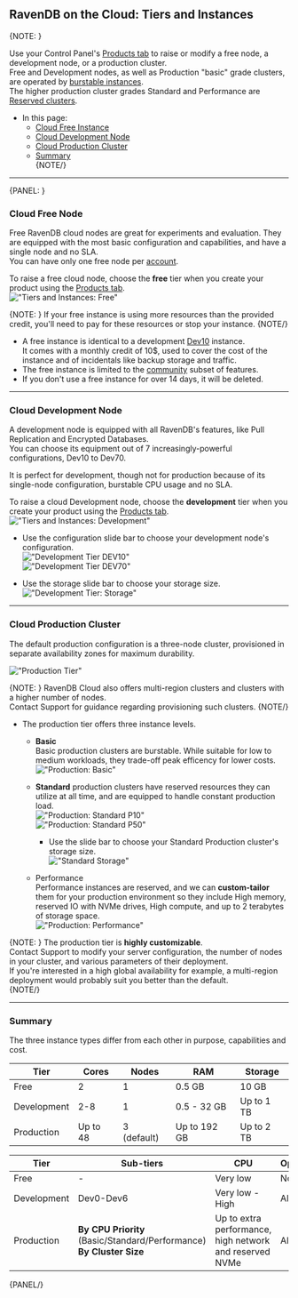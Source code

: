 ## RavenDB on the Cloud: Tiers and Instances

{NOTE: }

Use your Control Panel's [Products tab](../cloud/cloud-control-panel#the-products-tab) to raise or modify 
a free node, a development node, or a production cluster.  
Free and Development nodes, as well as Production "basic" grade clusters, are operated by 
[burstable instances](../cloud/cloud-overview#burstable-instances).  
The higher production cluster grades Standard and Performance are 
[Reserved clusters](../cloud/cloud-overview#reserved-clusters).  

* In this page:  
    * [Cloud Free Instance](../cloud/cloud-instances#cloud-free-node)  
    * [Cloud Development Node](../cloud/cloud-instances#cloud-development-node)  
    * [Cloud Production Cluster](../cloud/cloud-instances#cloud-production-cluster)  
    * [Summary](../cloud/cloud-instances#summary)  
{NOTE/}

---

{PANEL: }

### Cloud Free Node  

Free RavenDB cloud nodes are great for experiments and evaluation. They are equipped with 
the most basic configuration and capabilities, and have a single node and no SLA.  
You can have only one free node per [account](../cloud/cloud-overview#your-account).  

To raise a free cloud node, choose the **free** tier when you create your product using the 
[Products tab](../cloud/cloud-control-panel#provisioning-a-new-product).  
!["Tiers and Instances: Free"](images\tiers-and-instances-001-free.png "Tiers and Instances: Free")  

{NOTE: }
If your free instance is using more resources than the provided credit, you'll need
to pay for these resources or stop your instance. 
{NOTE/}

* A free instance is identical to a development [Dev10](../cloud/cloud-instances#cloud-development-node) instance.  
  It comes with a monthly credit of 10$, used to cover the cost of the instance and of incidentals like backup storage 
  and traffic.  
* The free instance is limited to the [community](https://ravendb.net/buy) subset of features. 
* If you don't use a free instance for over 14 days, it will be deleted.  

---

### Cloud Development Node  

A development node is equipped with all RavenDB's features, like Pull Replication and Encrypted Databases.  
You can choose its equipment out of 7 increasingly-powerful configurations, Dev10 to Dev70.  

It is perfect for development, though not for production because of its single-node configuration, burstable 
CPU usage and no SLA.  

To raise a cloud Development node, choose the **development** tier when you create your product using the 
[Products tab](../cloud/cloud-control-panel#provisioning-a-new-product).  
!["Tiers and Instances: Development"](images\tiers-and-instances-002-development.png "Tiers and Instances: Development")  

* Use the configuration slide bar to choose your development node's configuration.  
  !["Development Tier DEV10"](images\tiers-and-instances-0021-development-dev10.png "Development Tier DEV10")  
  !["Development Tier DEV70"](images\tiers-and-instances-0022-development-dev70.png "Development Tier DEV70")  

* Use the storage slide bar to choose your storage size.  
  !["Development Tier: Storage"](images\tiers-and-instances-0023-development-storage.png "Development Tier: Storage")  

---

### Cloud Production Cluster  

The default production configuration is a three-node cluster, provisioned in separate 
availability zones for maximum durability.  

!["Production Tier"](images\tiers-and-instances-003-production.png "Production Tier")  


{NOTE: }
RavenDB Cloud also offers multi-region clusters and clusters with a higher number of nodes.  
Contact Support for guidance regarding provisioning such clusters.
{NOTE/}

* The production tier offers three instance levels.
   - **Basic**  
     Basic production clusters are burstable. While suitable for low to medium workloads, 
     they trade-off peak efficency for lower costs.  
     !["Production: Basic"](images\tiers-and-instances-0031-production-basic.png "Production: Basic")  

   - **Standard** production clusters have reserved resources they can utilize at all time, and are 
     equipped to handle constant production load.  
     !["Production: Standard P10"](images\tiers-and-instances-0032-production-standard-P10.png "Production: Standard P10")  
     !["Production: Standard P50"](images\tiers-and-instances-0033-production-standard-P50.png "Production: Standard P50")  

     * Use the slide bar to choose your Standard Production cluster's storage size.  
     !["Standard Storage"](images\tiers-and-instances-0034-production-standard-storage.png "Standard Storage")  

   - Performance  
     Performance instances are reserved, and we can **custom-tailor** them for your production environment 
     so they include High memory, reserved IO with NVMe drives, High compute, and up to 2 terabytes of storage space.  
     !["Production: Performance"](images\tiers-and-instances-0034-production-performance.png "Production: Performance")  

{NOTE: }
The production tier is **highly customizable**.  
Contact Support to modify your server configuration, the number of nodes in your cluster, 
and various parameters of their deployment.  
If you're interested in a high global availability for example, a multi-region deployment 
would probably suit you better than the default.  
{NOTE/}

  ---

### Summary  

The three instance types differ from each other in purpose, capabilities and cost.  

| **Tier** | **Cores** | **Nodes** | **RAM** | **Storage** |
| -- | -- | -- | -- | -- |
| Free | 2 | 1 | 0.5 GB | 10 GB |
| Development | 2-8 | 1 | 0.5 - 32 GB | Up to 1 TB |
| Production | Up to 48 | 3 (default) | Up to 192 GB | Up to 2 TB |

| **Tier** | **Sub-tiers** | **CPU** | **Options** | **SLA** |
| -- | -- | -- | -- | -- |
| Free | - | Very low | None | No |
| Development | Dev0-Dev6 | Very low - High | All | [Yes](../cloud/cloud-control-panel#the-support-tab) |
| Production | **By CPU Priority** (Basic/Standard/Performance) <br> **By Cluster Size**| Up to extra performance, high network and reserved NVMe | All | [Yes](../cloud/cloud-control-panel#the-support-tab) |


{PANEL/}
